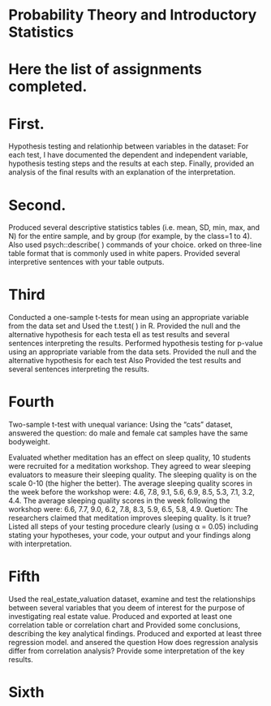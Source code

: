 # Probability Theory and Introductory Statistics

# Here the list of assignments completed.
# First. 
Hypothesis testing and relationhip between variables in the dataset: For each test, I have documented the dependent and independent variable, hypothesis testing steps and the results at each step. Finally, provided an analysis of the final results with an explanation of the interpretation.
# Second.
Produced several descriptive statistics tables (i.e. mean, SD, min, max, and N) for the entire sample, and by group (for example, by the class=1 to 4). Also used psych::describe( ) commands of your choice. orked on three-line table format that is commonly used in white papers. Provided several interpretive sentences with your table outputs. 
# Third
Conducted a one-sample t-tests for mean using an appropriate variable from the data set and Used the t.test( ) in R. Provided the null and the alternative hypothesis for each testa ell as test results and several sentences interpreting the results.
Performed hypothesis testing for p-value using an appropriate variable from the data sets. Provided the null and the alternative hypothesis for each test Also Provided the test results and several sentences interpreting the results.
# Fourth
Two-sample t-test with unequal variance:
Using the “cats” dataset, answered the question: do male and female cat samples have the same bodyweight. 

Evaluated whether meditation has an effect on sleep quality, 10 students were recruited for a meditation workshop. They agreed to wear sleeping evaluators to measure their sleeping quality. The sleeping quality is on the scale 0-10 (the higher the better).
The average sleeping quality scores in the week before the workshop were: 4.6, 7.8, 9.1, 5.6, 6.9, 8.5, 5.3, 7.1, 3.2, 4.4.
The average sleeping quality scores in the week following the workshop were: 6.6, 7.7, 9.0, 6.2, 7.8, 8.3, 5.9, 6.5, 5.8, 4.9.
Quetion: The researchers claimed that meditation improves sleeping quality. Is it true?
Listed all steps of your testing procedure clearly (using α = 0.05) including
stating your hypotheses,
your code,
your output and
your findings along with interpretation.
# Fifth
Used the real_estate_valuation dataset, examine and test the relationships between several variables that you deem of interest for the purpose of investigating real estate value.
Produced and exported at least one correlation table or correlation chart and Provided some conclusions, describing the key analytical findings.
Produced and exported at least three regression model. and ansered the question  How does regression analysis differ from correlation analysis? Provide some interpretation of the key results.
# Sixth

